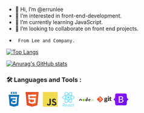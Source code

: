 - 👋 Hi, I’m @errunlee
- 👀 I’m interested in front-end-development.
- 🌱 I’m currently learning JavaScript.
- 💞️ I’m looking to collaborate on front end projects.
-      From Lee and Company.
[![Top Langs](https://github-readme-stats.vercel.app/api/top-langs/?username=errunlee&layout=compact)](https://github.com/errunlee/github-readme-stats)

[![Anurag's GitHub stats](https://github-readme-stats.vercel.app/api?username=errunlee&theme=tokyonight)](https://github.com/errunlee/github-readme-stats)

### :hammer_and_wrench: Languages and Tools :


<div>
  <img src="https://github.com/devicons/devicon/blob/master/icons/css3/css3-plain-wordmark.svg"  title="CSS3" alt="CSS" width="40" height="40"/>&nbsp;
  <img src="https://github.com/devicons/devicon/blob/master/icons/html5/html5-original.svg" title="HTML5" alt="HTML" width="40" height="40"/>&nbsp;
  <img src="https://github.com/devicons/devicon/blob/master/icons/javascript/javascript-original.svg" title="JavaScript" alt="JavaScript" width="40" height="40"/>&nbsp;
  <img src="https://github.com/devicons/devicon/blob/master/icons/react/react-original-wordmark.svg" title="React" alt="React" width="40" height="40"/>&nbsp;
  <img src="https://github.com/devicons/devicon/blob/master/icons/nodejs/nodejs-original-wordmark.svg" title="NodeJS" alt="NodeJS" width="40" height="40"/>&nbsp;
  <img src="https://github.com/devicons/devicon/blob/master/icons/git/git-original-wordmark.svg" title="Git" **alt="Git" width="40" height="40"/>
  <img src="https://github.com/devicons/devicon/blob/master/icons/bootstrap/bootstrap-original.svg" title="Git" **alt="Git" width="40" height="40"/>
</div>
<!---
errunlee/errunlee is a ✨ special ✨ repository because its `README.md` (this file) appears on your GitHub profile.
You can click the Preview link to take a look at your changes.
--->
